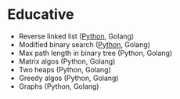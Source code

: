 # Educative

* Reverse linked list ([Python](./python/patterns/reverse_linked_list.py), Golang)
* Modified binary search ([Python](./python/patterns/modified_binary_search.py), Golang)
* Max path length in binary tree (Python, Golang)
* Matrix algos (Python, Golang)
* Two heaps (Python, Golang)
* Greedy algos (Python, Golang)
* Graphs (Python, Golang)
